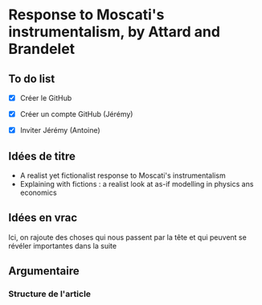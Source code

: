 # Response to Moscati's instrumentalism, by Attard and Brandelet

## To do list

- [X] Créer le GitHub
- [X] Créer un compte GitHub (Jérémy)
- [X] Inviter Jérémy (Antoine)


## Idées de titre

- A realist yet fictionalist response to Moscati's instrumentalism
- Explaining with fictions : a realist look at as-if modelling in physics ans economics

## Idées en vrac

Ici, on rajoute des choses qui nous passent par la tête et qui peuvent se révéler importantes dans la suite

## Argumentaire

### Structure de l'article
